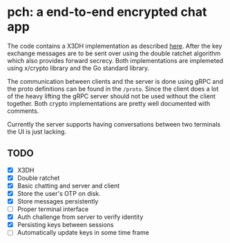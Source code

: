 # pch: a end-to-end encrypted chat app

The code contains a X3DH implementation as described [here](https://signal.org/docs/specifications/x3dh/). After the key exchange messages are to be sent over using the double ratchet algorithm which also provides forward secrecy. Both implementations are implemeted using x/crypto library and the Go standard library.

The communication between clients and the server is done using gRPC and the proto definitions can be found in the `/proto`. Since the client does a lot of the heavy lifting the gRPC server should not be used without the client together. Both crypto implementations are pretty well documented with comments.

Currently the server supports having conversations between two terminals the UI is just lacking.

## TODO

- [x] X3DH
- [x] Double ratchet
- [x] Basic chatting and server and client
- [x] Store the user's OTP on disk.
- [x] Store messages persistently
- [ ] Proper terminal interface
- [x] Auth challenge from server to verify identity
- [x] Persisting keys between sessions
- [ ] Automatically update keys in some time frame
